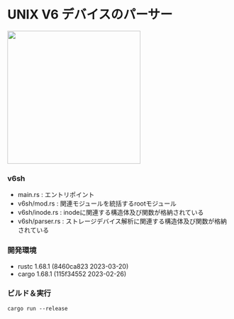 # UNIX V6 デバイスのパーサー

<img src="https://github.com/rsk-ymst/v6sh/assets/81950820/c47f2280-6891-475f-81bf-53dc8989ca98.jpg" width="300">

### v6sh
- main.rs        : エントリポイント
- v6sh/mod.rs    : 関連モジュールを統括するrootモジュール
- v6sh/inode.rs  : inodeに関連する構造体及び関数が格納されている
- v6sh/parser.rs : ストレージデバイス解析に関連する構造体及び関数が格納されている

### 開発環境
- rustc 1.68.1 (8460ca823 2023-03-20)
- cargo 1.68.1 (115f34552 2023-02-26)

### ビルド＆実行
```
cargo run --release
```
